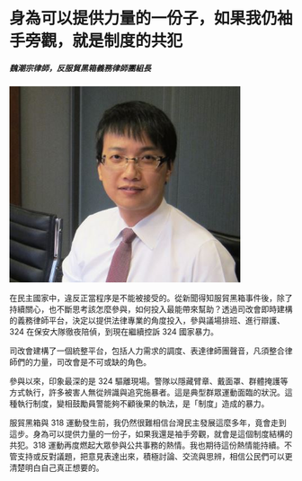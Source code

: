 # 身為可以提供力量的一份子，如果我仍袖手旁觀，就是制度的共犯

##### 魏潮宗律師，反服貿黑箱義務律師團組長

![顧立雄](images/24.jpg)

在民主國家中，違反正當程序是不能被接受的。從新聞得知服貿黑箱事件後，除了持續關心，也不斷思考該怎麼參與，如何投入最能帶來幫助？透過司改會即時建構的義務律師平台，決定以提供法律專業的角度投入，參與議場排班、進行辯護、324 在保安大隊徹夜陪偵，到現在繼續控訴 324 國家暴力。

司改會建構了一個統整平台，包括人力需求的調度、表達律師團聲音，凡須整合律師們的力量，司改會是不可或缺的角色。

參與以來，印象最深的是 324 驅離現場。警隊以隱藏臂章、戴面罩、群體掩護等方式執行，許多被害人無從辨識與追究施暴者。這是典型群眾運動面臨的狀況。這種執行制度，變相鼓勵員警能夠不顧後果的執法，是「制度」造成的暴力。

服貿黑箱與 318 運動發生前，我仍然很難相信台灣民主發展這麼多年，竟會走到這步。身為可以提供力量的一份子，如果我還是袖手旁觀，就會是這個制度結構的共犯。318 運動再度燃起大眾參與公共事務的熱情。我也期待這份熱情能持續。不管支持或反對議題，把意見表達出來，積極討論、交流與思辨，相信公民們可以更清楚明白自己真正想要的。
